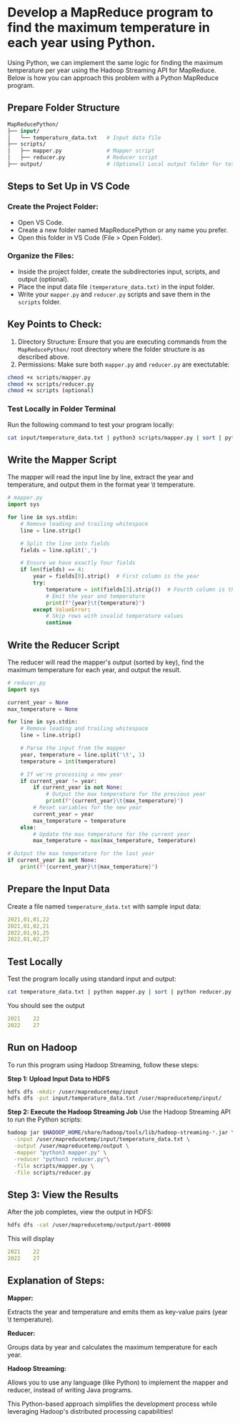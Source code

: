 # Develop a MapReduce program to find the maximum temperature in each year using Python.

Using Python, we can implement the same logic for finding the maximum temperature per year using the Hadoop Streaming API for MapReduce. Below is how you can approach this problem with a Python MapReduce program.

## Prepare Folder Structure

```graphql
MapReducePython/
├── input/
│   └── temperature_data.txt   # Input data file
├── scripts/
│   ├── mapper.py              # Mapper script
│   ├── reducer.py             # Reducer script
├── output/                    # (Optional) Local output folder for testing
```

## Steps to Set Up in VS Code

### Create the Project Folder:

* Open VS Code.
* Create a new folder named MapReducePython or any name you prefer.
* Open this folder in VS Code (File > Open Folder).

### Organize the Files:

* Inside the project folder, create the subdirectories input, scripts, and output (optional).
* Place the input data file `(temperature_data.txt)` in the input folder.
* Write your `mapper.py` and `reducer.py` scripts and save them in the `scripts` folder.

## Key Points to Check: 
1. Directory Structure: Ensure that you are executing commands from the `MapReducePython/` root directory where the folder structure is as described above.
2. Permissions: Make sure both `mapper.py` and `reducer.py` are exectutable:

```bash
chmod +x scripts/mapper.py
chmod +x scripts/reducer.py
chmod +x scripts (optional)
```

### Test Locally in Folder Terminal

Run the following command to test your program locally:

```bash
cat input/temperature_data.txt | python3 scripts/mapper.py | sort | python3 scripts/reducer.py
```


## Write the Mapper Script
The mapper will read the input line by line, extract the year and temperature, and output them in the format year \t temperature.

```python
# mapper.py
import sys

for line in sys.stdin:
    # Remove leading and trailing whitespace
    line = line.strip()

    # Split the line into fields
    fields = line.split(',')

    # Ensure we have exactly four fields
    if len(fields) == 4:
        year = fields[0].strip()  # First column is the year
        try:
            temperature = int(fields[3].strip())  # Fourth column is the temperature
            # Emit the year and temperature
            print(f"{year}\t{temperature}")
        except ValueError:
            # Skip rows with invalid temperature values
            continue
```

## Write the Reducer Script
The reducer will read the mapper's output (sorted by key), find the maximum temperature for each year, and output the result.

```python
# reducer.py
import sys

current_year = None
max_temperature = None

for line in sys.stdin:
    # Remove leading and trailing whitespace
    line = line.strip()

    # Parse the input from the mapper
    year, temperature = line.split('\t', 1)
    temperature = int(temperature)

    # If we're processing a new year
    if current_year != year:
        if current_year is not None:
            # Output the max temperature for the previous year
            print(f"{current_year}\t{max_temperature}")
        # Reset variables for the new year
        current_year = year
        max_temperature = temperature
    else:
        # Update the max temperature for the current year
        max_temperature = max(max_temperature, temperature)

# Output the max temperature for the last year
if current_year is not None:
    print(f"{current_year}\t{max_temperature}")
```
## Prepare the Input Data
Create a file named <code>temperature_data.txt</code> with sample input data:

```yaml
2021,01,01,22
2021,01,02,21
2022,01,01,25
2022,01,02,27
```

## Test Locally
Test the program locally using standard input and output:

```bash
cat temperature_data.txt | python mapper.py | sort | python reducer.py
```

You should see the output
```yaml
2021	22
2022	27
```

## Run on Hadoop
To run this program using Hadoop Streaming, follow these steps:

**Step 1: Upload Input Data to HDFS**
```bash
hdfs dfs -mkdir /user/mapreducetemp/input
hdfs dfs -put input/temperature_data.txt /user/mapreducetemp/input/
```

**Step 2: Execute the Hadoop Streaming Job**
Use the Hadoop Streaming API to run the Python scripts:

```bash
hadoop jar $HADOOP_HOME/share/hadoop/tools/lib/hadoop-streaming-*.jar \
  -input /user/mapreducetemp/input/temperature_data.txt \
  -output /user/mapreducetemp/output \
  -mapper "python3 mapper.py" \
  -reducer "python3 reducer.py"\
  -file scripts/mapper.py \
  -file scripts/reducer.py
```

## Step 3: View the Results
After the job completes, view the output in HDFS:

```bash
hdfs dfs -cat /user/mapreducetemp/output/part-00000
```

This will display

```yaml
2021	22
2022	27
```

## Explanation of Steps:

**Mapper:**

  Extracts the year and temperature and emits them as key-value pairs (year \t temperature).

**Reducer:**

  Groups data by year and calculates the maximum temperature for each year.
  
**Hadoop Streaming:**
  
  Allows you to use any language (like Python) to implement the mapper and reducer, instead of writing Java programs.

This Python-based approach simplifies the development process while leveraging Hadoop's distributed processing capabilities!
